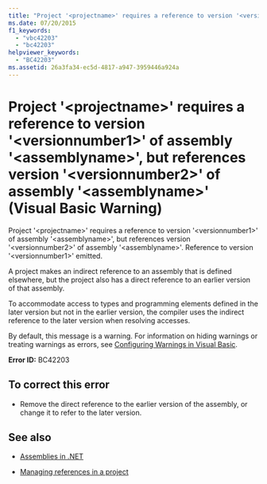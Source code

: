 ```yaml
---
title: "Project '<projectname>' requires a reference to version '<versionnumber1>' of assembly '<assemblyname>', but references version '<versionnumber2>' of assembly '<assemblyname>' (Visual Basic Warning)"
ms.date: 07/20/2015
f1_keywords: 
  - "vbc42203"
  - "bc42203"
helpviewer_keywords: 
  - "BC42203"
ms.assetid: 26a3fa34-ec5d-4817-a947-3959446a924a
---
```

# Project '\<projectname>' requires a reference to version '\<versionnumber1>' of assembly '\<assemblyname>', but references version '\<versionnumber2>' of assembly '\<assemblyname>' (Visual Basic Warning)
Project '\<projectname>' requires a reference to version '\<versionnumber1>' of assembly '\<assemblyname>', but references version '\<versionnumber2>' of assembly '\<assemblyname>'. Reference to version '\<versionnumber1>' emitted.  
  
 A project makes an indirect reference to an assembly that is defined elsewhere, but the project also has a direct reference to an earlier version of that assembly.  
  
 To accommodate access to types and programming elements defined in the later version but not in the earlier version, the compiler uses the indirect reference to the later version when resolving accesses.  
  
 By default, this message is a warning. For information on hiding warnings or treating warnings as errors, see [Configuring Warnings in Visual Basic](/visualstudio/ide/configuring-warnings-in-visual-basic).  
  
 **Error ID:** BC42203  
  
## To correct this error  
  
- Remove the direct reference to the earlier version of the assembly, or change it to refer to the later version.  
  
## See also

- [Assemblies in .NET](../../standard/assembly/index.md)

- [Managing references in a project](/visualstudio/ide/managing-references-in-a-project)
